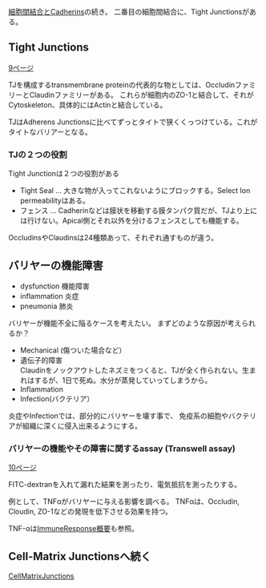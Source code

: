 [細胞間結合とCadherins](細胞間結合とCadherins.md)の続き。
二番目の細胞間結合に、Tight Junctionsがある。

## Tight Junctions

[9ページ](https://karino2.github.io/ImageGallery/CellBiology706x3.html#lg=1&slide=8)

TJを構成するtransmembrane proteinの代表的な物としては、OccludinファミリーとClaudinファミリーがある。
これらが細胞内のZO-1と結合して、それがCytoskeleton、具体的にはActinと結合している。

TJはAdherens Junctionsに比べてずっとタイトで狭くくっつけている。これがタイトなバリアーとなる。

### TJの２つの役割

Tight Junctionは２つの役割がある

- Tight Seal ... 大きな物が入ってこれないようにブロックする。Select Ion permeabilityはある。
- フェンス ... Cadherinなどは膜状を移動する膜タンパク質だが、TJより上には行けない。Apical側とそれ以外を分けるフェンスとしても機能する。

OccludinsやClaudinsは24種類あって、それぞれ通すものが違う。

## バリヤーの機能障害

- dysfunction 機能障害
- inflammation 炎症
- pneumonia 肺炎

バリヤーが機能不全に陥るケースを考えたい。
まずどのような原因が考えられるか？

- Mechanical (傷ついた場合など）
- 遺伝子的障害  
Claudinをノックアウトしたネズミをつくると、TJが全く作られない。生まれはするが、1日で死ぬ。水分が蒸発していってしまうから。
- Inflammation
- Infection(バクテリア）

炎症やInfectionでは、部分的にバリヤーを壊す事で、
免疫系の細胞やバクテリアが組織に深くに侵入出来るようにする。

### バリヤーの機能やその障害に関するassay (Transwell assay)

[10ページ](https://karino2.github.io/ImageGallery/CellBiology706x3.html#lg=1&slide=9)

FITC-dextranを入れて漏れた結果を測ったり、電気抵抗を測ったりする。

例として、TNFαがバリヤーに与える影響を調べる。
TNFαは、Occludin, Cloudin, ZO-1などの発現を低下させる効果を持つ。

TNF-αは[ImmuneResponse概要](ImmuneResponse概要.md)も参照。

## Cell-Matrix Junctionsへ続く

[CellMatrixJunctions](CellMatrixJunctions.md)